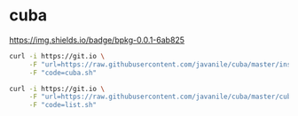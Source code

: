 # cuba

https://img.shields.io/badge/bpkg-0.0.1-6ab825

```bash
curl -i https://git.io \
     -F "url=https://raw.githubusercontent.com/javanile/cuba/master/installer.sh" \
     -F "code=cuba.sh"
```

```bash
curl -i https://git.io \
     -F "url=https://raw.githubusercontent.com/javanile/cuba/master/cuba-list.sh" \
     -F "code=list.sh"
```
